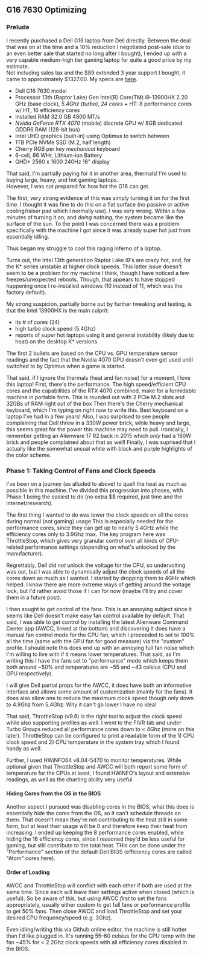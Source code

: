 ## G16 7630 Optimizing

### Prelude

I recently purchased a Dell G16 laptop from Dell directly.
Between the deal that was on at the time and a 10% reduction I negotiated post-sale (due to an even better sale that started no long after I bought),
I ended up with a very capable medium-high tier gaming laptop for quite a good price by my estimate.  
Not including sales tax and the $89 extended 3 year support I bought, it came to approximately $1327.00.
My specs are [here](https://github.com/ChristopherWilks/blog_dev/blob/main/G16specs.md).


* Dell G16 7630 model
* Processor	13th (Raptor Lake) Gen Intel(R) Core(TM) i9-13900HX  2.20 GHz (base clock), *5.4Ghz (turbo)*, *24 cores* + HT: 8 performance cores w/ HT, 16 efficiency cores
* Installed RAM	32.0 GB 4800 MT/s
* *Nvidia GeForce RTX 4070* (mobile) discrete GPU w/ 8GB dedicated GDDR6 RAM (128-bit bus)
* Intel UHD graphics (built-in) using Optimus to switch between
* 1TB PCIe NVMe SSD (M.2, half length)
* Cherry RGB per key *mechanical* keyboard
* 6-cell, 86 WHr, Lithium-ion Battery
* QHD+ 2560 x 1600 240Hz 16" display

That said, I'm partially paying for it in another area, thermals!
I'm used to buying large, heavy, and hot gaming laptops.  
However, I was not prepared for how hot the G16 can get.

The first, very strong evidence of this was simply turning it on for the first time.
I thought it was fine to do this on a flat surface (no passive or active cooling/raiser pad which I normally use).
I was very wrong.  Within a few minutes of turning it on, and *doing nothing*, the system became like the surface of the sun.
To the point I was concerned there was a problem specifically with the machine I got since it was already super hot just from essentially idling.

Thus began my struggle to cool this raging inferno of a laptop.

Turns out, the Intel 13th generation Raptor Lake i9's are crazy hot, and, for the K* series unstable at higher clock speeds.
This latter issue doesn't seem to be a problem for my machine I think, though I have noticed a few freezes/unexpected reboots.
Though, that appears to have stopped happening once I re-installed windows (10 instead of 11, which was the factory default).

My strong suspicion, partially borne out by further tweaking and testing, is that the Intel 13900HX is the main culprit:

* its # of cores (24)
* high turbo clock speed (5.4Ghz)
* reports of super hot laptops using it and general instability (likely due to heat) on the desktop K* versions

The first 2 bullets are based on the CPU vs. GPU temperature sensor readings 
and the fact that the Nvidia 4070 GPU doesn't even get used until switched to by Optimus when a game is started.

That said, if I ignore the thermals (heat and fan noise) for a moment, I love this laptop!
First, there's the performance.  The high speed/efficient CPU cores and the capabilities of the RTX 4070 combined, make for a formidable  machine in portable form.
This is rounded out with 2 PCIe M.2 slots and 32GBs of RAM right out of the box
Then there's the Cherry mechanical keyboard, which I'm typing on right now to write this.  Best keyboard on a laptop I've had in a few years!
Also, I was surprised to see people complaining that Dell threw in a 330W power brick, while heavy and large, this seems great for the power this machine
may need to pull.  Ironically, I remember getting an Alienware 17 R2 back in 2015 which *only* had a 180W brick and people complained about that as well!
Finally, I was suprised that I actually like the somewhat unsual white with black and purple highlights of the color scheme.

### Phase 1: Taking Control of Fans and Clock Speeds

I've been on a journey (as alluded to above) to quell the heat as much as possible in this machine.
I've divided this progression into phases, with Phase 1 being the easiest to do (no extra $$ required, just time and the internet/research).

The first thing I wanted to do was lower the clock speeds on all the cores during normal (not gaming) usage
This is especially needed for the performance cores, since they can get up to nearly 5.4GHz while the efficiency cores only to 3.9Ghz max.
The key program here was ThrottleStop, which gives very granular control over all kinds of CPU-related performance settings (depending on what's unlocked by the manufacturer).  

Regrettably, Dell did *not* unlock the voltage for the CPU, so undervolting was out, but I was able to dynamically adjust the clock speeds of all the cores down as much as I wanted.  I started by dropping them to 4GHz which helped.  I know there are more extreme ways of getting around the voltage lock, but I'd rather avoid those if I can for now (maybe I'll try and cover them in a future post).

I then sought to get control of the fans.  This is an annoying subject since it seems like Dell doesn't make easy fan control available by default.
That said, I was able to get control by installing the latest Alienware Command Center app (AWCC, linked at the bottom) and discovering it does have a manual fan control mode for the CPU fan, which I proceeded to set to 100% all the time (same with the GPU fan for good measure) via the "custom" profile.  I should note this does end up with an annoying full fan noise which I'm willing to live with if it means lower temperatures.  That said, as I'm writing this I have the fans set to "performance" mode which keeps them both around ~50% and temperatures are ~55 and ~43 celsius (CPU and GPU respectively).

I will give Dell partial props for the AWCC, it does have both an informative interface and allows some amount of customization (mainly for the fans).  It does also allow one to reduce the maximum clock speed though only down to 4.9Ghz from 5.4Ghz.  Why it can't go lower I have no idea!

That said, ThrottleStop (v9.6) is the right tool to adjust the clock speed while also supporting profiles as well.
I went to the FIVR tab and under Turbo Groups reduced all performance cores down to < 4Ghz (more on this later).
ThrottleStop can be configured to print a readable form of the 1) CPU clock speed and 2) CPU temperature in the system tray which I found handy as well.

Further, I used HWiNFO64 v8.04-5470 to monitor temperatures.  While optional given that ThrottleStop and AWCC will both report some form of temperature for the CPUs at least, I found HWiNFO's layout and extensive readings, as well as the charting ability very useful.

#### Hiding Cores from the OS in the BIOS

Another aspect I pursued was disabling cores in the BIOS, what this does is essentially hide the cores from the OS, so it can't schedule threads on them.
That doesn't mean they're not contributing to the heat still in some form, but at least their usage will be 0 and therefore keep their heat from increasing.  I ended up keeping the 8 performance cores enabled, while hiding the 16 efficiency cores, since I reasoned they'd be less useful for gaming, but still contribute to the total heat.  THis can be done under the "Performance" section of the default Dell BIOS (efficiency cores are called "Atom" cores here).

#### Order of Loading

AWCC and ThrottleStop will conflict with each other if both are used at the same time.  Since each will leave their settings active when closed (which is useful).  So be aware of this, but using AWCC *first* to set the fans appropriately, usually either custom to get full fans or performance profile to get 50% fans.  Then close AWCC and load ThrottleStop and set your desired CPU frequency/speed (e.g. 3Ghz).

Even idling/writing this via Github online editor, the machine is still hotter than I'd like plugged in.  It's running 55-60 celsius for the CPU temp with the fan ~45% for < 2.2Ghz clock speeds with all efficiency cores disabled in the BIOS.
